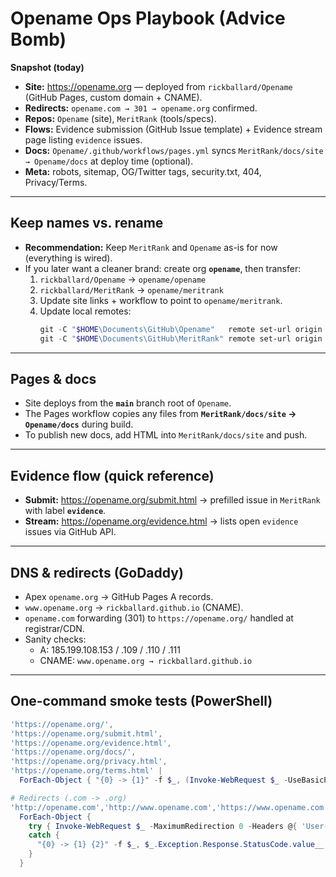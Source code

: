 # Opename Ops Playbook (Advice Bomb)

**Snapshot (today)**
- **Site:** https://opename.org — deployed from `rickballard/Opename` (GitHub Pages, custom domain + CNAME).
- **Redirects:** `opename.com → 301 → opename.org` confirmed.
- **Repos:** `Opename` (site), `MeritRank` (tools/specs).
- **Flows:** Evidence submission (GitHub Issue template) + Evidence stream page listing `evidence` issues.
- **Docs:** `Opename/.github/workflows/pages.yml` syncs `MeritRank/docs/site → Opename/docs` at deploy time (optional).
- **Meta:** robots, sitemap, OG/Twitter tags, security.txt, 404, Privacy/Terms.

---

## Keep names vs. rename
- **Recommendation:** Keep `MeritRank` and `Opename` as-is for now (everything is wired).
- If you later want a cleaner brand: create org **`opename`**, then transfer:
  1) `rickballard/Opename` → `opename/opename`
  2) `rickballard/MeritRank` → `opename/meritrank`
  3) Update site links + workflow to point to `opename/meritrank`.
  4) Update local remotes:
     ```powershell
     git -C "$HOME\Documents\GitHub\Opename"   remote set-url origin https://github.com/opename/opename.git
     git -C "$HOME\Documents\GitHub\MeritRank" remote set-url origin https://github.com/opename/meritrank.git
     ```

---

## Pages & docs
- Site deploys from the **`main`** branch root of `Opename`.
- The Pages workflow copies any files from **`MeritRank/docs/site` → `Opename/docs`** during build.
- To publish new docs, add HTML into `MeritRank/docs/site` and push.

---

## Evidence flow (quick reference)
- **Submit:** https://opename.org/submit.html → prefilled issue in `MeritRank` with label **`evidence`**.
- **Stream:** https://opename.org/evidence.html → lists open `evidence` issues via GitHub API.

---

## DNS & redirects (GoDaddy)
- Apex `opename.org` → GitHub Pages A records.
- `www.opename.org` → `rickballard.github.io` (CNAME).
- `opename.com` forwarding (301) to `https://opename.org/` handled at registrar/CDN.
- Sanity checks:
  - A: 185.199.108.153 / .109 / .110 / .111
  - CNAME: `www.opename.org → rickballard.github.io`

---

## One-command smoke tests (PowerShell)
```powershell
'https://opename.org/',
'https://opename.org/submit.html',
'https://opename.org/evidence.html',
'https://opename.org/docs/',
'https://opename.org/privacy.html',
'https://opename.org/terms.html' |
  ForEach-Object { "{0} -> {1}" -f $_, (Invoke-WebRequest $_ -UseBasicParsing).StatusCode }

# Redirects (.com -> .org)
'http://opename.com','http://www.opename.com','https://www.opename.com','https://opename.com' |
  ForEach-Object {
    try { Invoke-WebRequest $_ -MaximumRedirection 0 -Headers @{ 'User-Agent'='curl/8.5.0' } }
    catch {
      "{0} -> {1} {2}" -f $_, $_.Exception.Response.StatusCode.value__, $_.Exception.Response.Headers.Location
    }
  }
